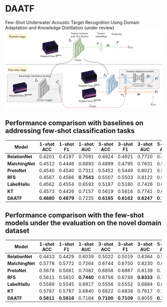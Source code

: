# DAATF
Few-Shot Underwater Acoustic Target Recognition Using Domain Adaptation and Knowledge Distillation (under review)
![](https://github.com/NPU-416/DanShip/blob/main/figure/DAATF.png)

## Performance comparison with baselines on addressing few-shot classification tasks


| Model           | 1-shot ACC | 1-shot F1  | 1-shot AUC | 3-shot ACC | 3-shot F1  | 3-shot AUC | 5-shot ACC | 5-shot F1  | 5-shot AUC |
|-----------------|------------|-----------------|------------|------------|-----------------|------------|------------|-----------------|------------|
| **RelationNet** | 0.4201     | 0.4197          | 0.7091     | 0.4924     | 0.4921          | 0.7720     | 0.4723     | 0.4711          | 0.7494     |
| **MatchingNet** | 0.4512     | 0.4446          | 0.6893     | 0.4899     | 0.4795           |0.7631     | 0.5304     | 0.5362          | 0.7952     |
| **ProtoNet**    | 0.4540     | 0.4540          | 0.7312     | 0.5452     | 0.5449          | 0.8021     | 0.5896     | 0.5896          | 0.8309     |
| **RFS**         | 0.4567     | 0.4566          | **0.7543** | 0.5507     | 0.5503          | 0.8122     | 0.5924     | 0.5921          | 0.8344     |
| **LabelHallu**  | 0.4562     | 0.4554          | 0.6593     | 0.5187     | 0.5180          | 0.7426     | 0.6007     | 0.6006          | 0.8184     |
| **KT**          | 0.4573     | 0.4426          | 0.7157     | 0.5619     | 0.5616          | 0.7741     | 0.6676     | 0.6683          | 0.8374     |
| **DAATF**       | **0.4880** | **0.4879**      | 0.7235     | **0.6165** | **0.6162**      | **0.8247** | **0.7128** | **0.7127**      | **0.8957** |

## Performance comparison with the few-shot models under the evaluation on the novel domain dataset

| Model           | 1-shot ACC | 1-shot F1  | 1-shot AUC | 3-shot ACC | 3-shot F1  | 3-shot AUC | 5-shot ACC | 5-shot F1  | 5-shot AUC |
| --------------- | ---------- | ---------- | ---------- | ---------- | ---------- | ---------- | ---------- | ---------- | ---------- |
| **RelationNet** | 0.4433     | 0.4429     | 0.6039     | 0.5022     | 0.5019     | 0.6364     | 0.5056     | 0.5051     | 0.6459     |
| **MatchingNet** | 0.5778     | 0.5772     | 0.7264     | 0.6744     | 0.6750     | 0.8230     | 0.6944     | 0.6943     | 0.8528     |
| **ProtoNet**    | 0.5678     | 0.5681     | 0.7082     | 0.6856     | 0.6867     | 0.8139     | 0.7144     | 0.7148     | 0.8305     |
| **RFS**         | 0.5611     | 0.5610     | **0.7440** | 0.6756     | 0.6749     | **0.8333** | 0.7144     | 0.7142     | 0.8547     |
| **LabelHallu**  | 0.5589     | 0.5545     | 0.6917     | 0.5556     | 0.5552     | 0.6884     | 0.6033     | 0.6027     | 0.7188     |
| **KT**          | 0.5787     | 0.5787     | 0.6840     | 0.6822     | 0.6838     | 0.7617     | 0.7238     | 0.7238     | 0.7928     |
| **DAATF**       | **0.5811** | **0.5816** | 0.7164     | **0.7100** | **0.7109** | 0.8055     | **0.7522** | **0.7522** | **0.8639** |

